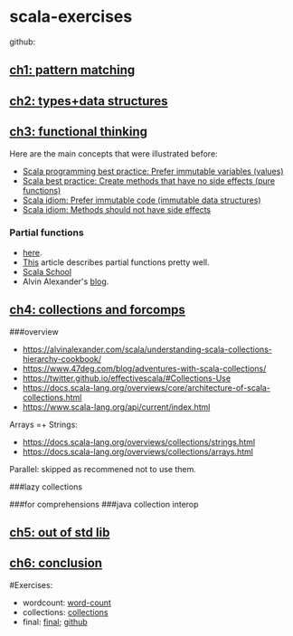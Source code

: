scala-exercises
================= 

github:
## [ch1: pattern matching](https://github.com/wkaczurba/scala-course/tree/master/textbook/en/ch1_pattern_matching)
## [ch2: types+data structures](https://github.com/wkaczurba/scala-course/tree/master/textbook/en/ch2_types_data_datastructures)
## [ch3: functional thinking](https://github.com/wkaczurba/scala-course/tree/master/textbook/en/ch3_functional_thinking)
 
Here are the main concepts that were illustrated before:

 - [Scala programming best practice: Prefer immutable variables (values)][idiom-1]
 - [Scala best practice: Create methods that have no side effects (pure functions)][idiom-2]
 - [Scala idiom: Prefer immutable code (immutable data structures)][idiom-3]
 - [Scala idiom: Methods should not have side effects][idiom-4]

[side-effect-wiki]: https://en.wikipedia.org/wiki/Side_effect_(computer_science)
[pure-fun-def]: http://scalafp.com/book/definition-of-pure-functions.html
[pure-fun-def-2]: http://scalafp.com/book/benefits-of-pure-functions.html

[idiom-1]: http://alvinalexander.com/scala/best-practice-prefer-immutable-variables-values-in-scala
[idiom-2]: http://alvinalexander.com/scala/how-to-create-scala-methods-no-side-effects-pure-functions
[idiom-3]: http://alvinalexander.com/scala/scala-idiom-immutable-code-functional-programming-immutability
[idiom-4]: http://alvinalexander.com/scala/scala-idiom-methods-functions-no-side-effects

### Partial functions
- [here][pf-wiki].
- [This][pf-no-phd] article describes partial functions pretty well.
- [Scala School][ss-pf]
- Alvin Alexander's [blog][aa-pf].

[pf-wiki]: https://en.wikipedia.org/wiki/Partial_function
[pf-no-phd]: http://blog.bruchez.name/2011/10/scala-partial-functions-without-phd.html
[ss-pf]: https://twitter.github.io/scala_school/pattern-matching-and-functional-composition.html#PartialFunction
[aa-pf]: http://alvinalexander.com/scala/how-to-define-use-partial-functions-in-scala-syntax-examples

## [ch4: collections and forcomps](https://github.com/wkaczurba/scala-course/tree/master/textbook/en/ch4_collections_and_forcomps)

###overview

- https://alvinalexander.com/scala/understanding-scala-collections-hierarchy-cookbook/
- https://www.47deg.com/blog/adventures-with-scala-collections/
- https://twitter.github.io/effectivescala/#Collections-Use
- https://docs.scala-lang.org/overviews/core/architecture-of-scala-collections.html
- https://www.scala-lang.org/api/current/index.html

Arrays =+ Strings:
- https://docs.scala-lang.org/overviews/collections/strings.html
- https://docs.scala-lang.org/overviews/collections/arrays.html

Parallel: skipped as recommened not to use them.

###lazy collections


###for comprehensions
###java collection interop


## [ch5: out of std lib](https://github.com/wkaczurba/scala-course/tree/master/textbook/en/ch5_out_of_standard_library)
## [ch6: conclusion](https://github.com/wkaczurba/scala-course/tree/master/textbook/en/ch6_conclusion)
 
#Exercises:
 - wordcount: [word-count](wordcounter.md)
 - collections: [collections](collections.md)
 - final: [final](final.md); [github](https://github.com/wkaczurba/scala-course/edit/master/textbook/en/ch6_conclusion/assignment.md)



